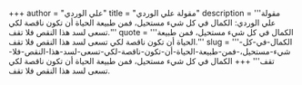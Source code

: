 +++
author = "علي الوردي"
title = "مقولة علي الوردي"
description = '''مقولة علي الوردي: الكمال في كل شيء مستحيل، فمن طبيعة الحياة أن تكون ناقصة لكي تسعى لسد هذا النقص فلا تقف.'''
quote = '''الكمال في كل شيء مستحيل، فمن طبيعة الحياة أن تكون ناقصة لكي تسعى لسد هذا النقص فلا تقف.'''
slug = '''الكمال-في-كل-شيء-مستحيل،-فمن-طبيعة-الحياة-أن-تكون-ناقصة-لكي-تسعى-لسد-هذا-النقص-فلا-تقف'''
+++
الكمال في كل شيء مستحيل، فمن طبيعة الحياة أن تكون ناقصة لكي تسعى لسد هذا النقص فلا تقف.
